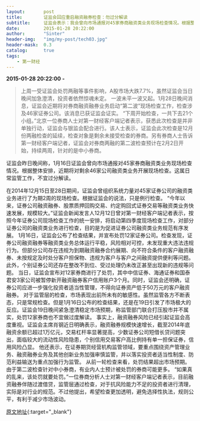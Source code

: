 ```yaml
---
layout:       post
title:        证监会回应重启融资融券检查：勿过分解读
subtitle:     证监会表示：我会曾向市场通报对45家券商融资类业务现场检查情况。根据整体安排，近期将对剩余46家公司融资类业务开展现场检查。这属日常监管工作，不宜过分解读。
date:         2015-01-28 20:22:00
author:       "Sinter"
header-img:   "img/my-post/tech03.jpg"
header-mask:  0.3
catalog:      true
tags:
    - 第一财经
---
```


**2015-01-28 20:22:00**  **-**

> 上周一受证监会处罚两融等事件影响，A股市场大跌7.7%，虽然证监会当日晚间加急澄清，投资者依然惊魂未定。
一波未平一波又起。1月28日晚间消息，证监会近期将对券商融资融券业务启动“第二波”现场检查工作，检查涉及46家证券公司。该消息已获证监会证实。
“下周开始检查，一共下去21个小组。”北京一位券商人士对第一财经客户端记者表示，获悉此次检查是并非单独行动，证监会与银监会配合进行。该人士表示，证监会此次检查是12月份两融检查的延续，检查对象是剩余未接受检查的券商。另有券商人士告诉第一财经客户端记者，证监会对券商两融的第二波检查预计在2月2日开始，持续两周，针对的是中小券商。

证监会昨日晚间称，1月16日证监会曾向市场通报对45家券商融资类业务现场检查情况。根据整体安排，近期将对剩余46家公司融资类业务开展现场检查。这属日常监管工作，不宜过分解读。

在2014年12月15日至28日期间，证监会曾组织系统力量对45家证券公司的融资类业务进行了为期2周的现场检查。根据证监会的说法，只是例行检查。
“今年以来，证券公司融资融券、股票质押回购交易、约定购回式证券交易等融资类业务快速发展，规模较大。”证监会新闻发言人12月12日曾对第一财经客户端记者表示，按照今年证券公司现场检查工作的统一安排，将启动第四季度现场检查工作，对部分证券公司的融资类业务进行检查，目的是为促进证券公司融资类业务规范有序发展。
1月16日，证监会公布了检查结果，并宣布处罚12家证券公司。检查发现，证券公司融资融券等融资类业务总体运行平稳，风险相对可控，未发现重大违法违规行为。但部分公司存在违规为到期融资融券合约展期、向不符合条件的客户融资融券、未按规定及时处分客户担保物、违规为客户与客户之间融资提供便利等问题。此外，个别证券公司还存在整改不到位、受过处理仍未改正甚至出现新的违规等问题。
当日，证监会宣布对12家券商进行了处罚，其中中信证券、海通证券和国泰君安3家公司被暂停新开融资融券客户信用账户3个月。同时，证监会还明确，证券公司应进一步强化投资者适当性管理，不得向证券资产低于50万元的客户融资融券。
对于监管层的检查，市场表现出前所未有的敏感性。虽然监管各方不断表态，只是常规检查。但是1月16日公布的检查结果，还是在19日引发了市场极大的反应。证监会19日晚间紧急澄清稳定市场预期，称监管部门联合打压股市并不属实，处罚12家券商也不宜做过度解读。
事实上，融资融券风险已经引起证监会高度重视。证监会主席肖钢近日明确表示，融资融券规模快速增长，截至2014年底融资余额已超过1万亿元，交易杠杆率显著提高，少数证券公司短借长贷问题突出，面临较大的流动性风险隐患，个别信用交易客户高比例持有单一担保证券，信用风险凸显。
他还表示，在证券期货经营机构监管领域，要重点围绕资产管理业务、融资融券业务及其他创新业务加强审慎监管，并以落实投资者适当性制度、防范利益输送为重点加强行为监管。
从前一轮检查来看，处罚结果超出市场预期。由于第二波检查针对中小券商，有业内人士预计被处罚的券商可能更多。
“如果真的乱来，该处罚就要处罚。”一位券商分析人士对第一财经客户端记者表示，目前融资融券伴随过渡借贷，监管层通过检查，对于抗风险能力不足的投资者进行清理，实际是对行业的规范。不过他提出，希望检查更加透明，避免选择性执法，规则公平，有利于减少市场波动。


[原文地址](http://www.yicai.com/news/4569381.html){:target="_blank"}


